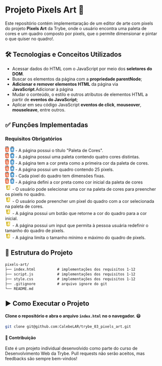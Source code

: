 # Projeto Pixels Art 🚀

Este repositório contém implementaração de um editor de arte com pixels do projeto **Pixels Art** da Trybe, onde o usuário encontra uma paleta de cores e um quadro composto por pixels, que o permite dimensionar e pintar o que quiser no quadro!.

## 🛠️ Tecnologias e Conceitos Utilizados

- Acessar dados do HTML com o JavaScript por meio dos **seletores do DOM**.
- Buscar os elementos da página com a **propriedade parentNode**;
- **Adicionar e remover elementos HTML** da página via **JavaScript**.Adicionar à página
- Mudar o conteúdo, o estilo e outros atributos de elementos HTML a partir de **eventos do JavaScript**;
- Aplicar em seu código JavaScript **eventos de click**, **mouseover**, **mouseleave**, entre outros.
<!-- - Manipular o objeto **localStorage** e **sessionStorage**. -->

## ✅ Funções Implementadas

### Requisitos Obrigatórios
<img alt="icon-htmlcss" src="./pngwing.com.png" width="30"/> - A página possui o título "Paleta de Cores".  
<img alt="icon-htmlcss" src="./pngwing.com.png" width="30"/> - A página possui uma paleta contendo quatro cores distintas.  
<img alt="icon-htmlcss" src="./pngwing.com.png" width="30"/> - A página tem a cor preta como a primeira cor da paleta de cores.  
<img alt="icon-htmlcss" src="./pngwing.com.png" width="30"/> - A página possui um quadro contendo 25 pixels.  
<img alt="icon-htmlcss" src="./pngwing.com.png" width="30"/> - Cada pixel do quadro tem dimensões fixas.  
<img alt="icon-htmlcss" src="./pngwing.com.png" width="30"/> - A página defini a cor preta como cor inicial da paleta de cores  
<img alt="icon-js" src="./js-free-icon.webp" width="20"/> - O usuário pode selecionar uma cor na paleta de cores para preencher os pixels no quadro.  
<img alt="icon-js" src="./js-free-icon.webp" width="20"/> - O usuário pode preencher um pixel do quadro com a cor selecionada na paleta de cores.  
<img alt="icon-js" src="./js-free-icon.webp" width="20"/> - A página possui um botão que retorne a cor do quadro para a cor inicial.  
<img alt="icon-js" src="./js-free-icon.webp" width="20"/> - A página possui um input que permita à pessoa usuária redefinir o tamanho do quadro de pixels.  
<img alt="icon-js" src="./js-free-icon.webp" width="20"/> - A página limita o tamanho mínimo e máximo do quadro de pixels.  
<!-- <img alt="icon-js" src="./js-free-icon.webp" width="20"/> - A página gera cores aleatoriamente, com exceção da cor preta, ao ser carregada.   -->

## 📁 Estrutura do Projeto

    pixels-art/
    ├── index.html          # implementações dos requisitos 1-12
    ├── script.js           # implementações dos requisitos 1-12
    ├── style.css           # implementações dos requisitos 1-12
    ├── .gitignore          # arquivo ignore do git
    └── README.md

## ▶️ Como Executar o Projeto

#### Clone o repositório e abra o arquivo `index.html` no o navegador. 😃
```bash
git clone git@github.com:CalebeLAR/trybe_03_pixels_art.git
```

#### 🤝 Contribuição
Este é um projeto individual desenvolvido como parte do curso de Desenvolvimento Web da Trybe. Pull requests não serão aceitos, mas feedbacks são sempre bem-vindos!

